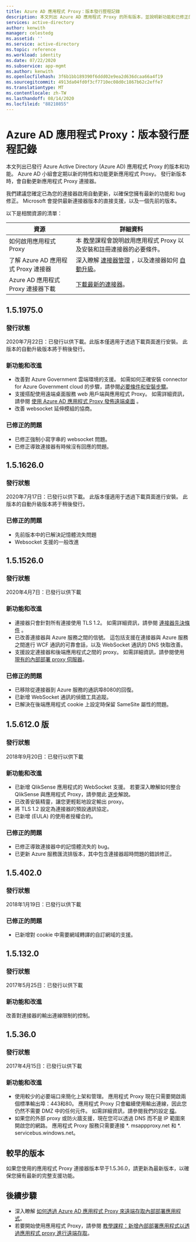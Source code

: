 ```yaml
---
title: Azure AD 應用程式 Proxy：版本發行歷程記錄
description: 本文列出 Azure AD 應用程式 Proxy 的所有版本，並說明新功能和已修正的問題
services: active-directory
author: kenwith
manager: celestedg
ms.assetid: ''
ms.service: active-directory
ms.topic: reference
ms.workload: identity
ms.date: 07/22/2020
ms.subservice: app-mgmt
ms.author: kenwith
ms.openlocfilehash: 3f6b1bb189390f6ddd02e9ea2d636dcaa66a4f19
ms.sourcegitcommit: 4913da04fd0f3cf7710ec08d0c1867b62c2effe7
ms.translationtype: MT
ms.contentlocale: zh-TW
ms.lasthandoff: 08/14/2020
ms.locfileid: "88210855"
---
```

# <a name="azure-ad-application-proxy-version-release-history"></a>Azure AD 應用程式 Proxy：版本發行歷程記錄
本文列出已發行 Azure Active Directory (Azure AD) 應用程式 Proxy 的版本和功能。 Azure AD 小組會定期以新的特性和功能更新應用程式 Proxy。 發行新版本時，會自動更新應用程式 Proxy 連接器。 

我們建議您確定已為您的連接器啟用自動更新，以確保您擁有最新的功能和 bug 修正。 Microsoft 會提供最新連接器版本的直接支援，以及一個先前的版本。

以下是相關資源的清單：

資源 |  詳細資料
--------- | --------- |
如何啟用應用程式 Proxy | 本 [教學](application-proxy-add-on-premises-application.md)課程會說明啟用應用程式 Proxy 以及安裝和註冊連接器的必要條件。
了解 Azure AD 應用程式 Proxy 連接器 | 深入瞭解 [連接器管理](application-proxy-connectors.md) ，以及連接器如何 [自動升級](application-proxy-connectors.md#automatic-updates)。
Azure AD 應用程式 Proxy 連接器下載 |  [下載最新的連接器](https://download.msappproxy.net/subscription/d3c8b69d-6bf7-42be-a529-3fe9c2e70c90/connector/download)。

## <a name="1519750"></a>1.5.1975.0

### <a name="release-status"></a>發行狀態

2020年7月22日：已發行以供下載。此版本僅適用于透過下載頁面進行安裝。 此版本的自動升級版本將于稍後發行。

### <a name="new-features-and-improvements"></a>新功能和改進
-   改善對 Azure Government 雲端環境的支援。 如需如何正確安裝 connector for Azure Government cloud 的步驟，請參閱[必要條件和](https://docs.microsoft.com/azure/active-directory/hybrid/reference-connect-government-cloud#allow-access-to-urls)[安裝步驟](https://docs.microsoft.com/azure/active-directory/hybrid/reference-connect-government-cloud#install-the-agent-for-the-azure-government-cloud)。
- 支援搭配使用遠端桌面服務 web 用戶端與應用程式 Proxy。 如需詳細資訊，請參閱 [使用 Azure AD 應用程式 Proxy 發佈遠端桌面](application-proxy-integrate-with-remote-desktop-services.md) 。
- 改善 websocket 延伸模組的協商。 

### <a name="fixed-issues"></a>已修正的問題
- 已修正強制小寫字串的 websocket 問題。
- 已修正導致連接器有時候沒有回應的問題。

## <a name="1516260"></a>1.5.1626.0

### <a name="release-status"></a>發行狀態

2020年7月17日：已發行以供下載。 此版本僅適用于透過下載頁面進行安裝。 此版本的自動升級版本將于稍後發行。

### <a name="fixed-issues"></a>已修正的問題
- 先前版本中的已解決記憶體流失問題
- Websocket 支援的一般改進

## <a name="1515260"></a>1.5.1526.0

### <a name="release-status"></a>發行狀態

2020年4月7日：已發行以供下載

### <a name="new-features-and-improvements"></a>新功能和改進
-   連接器只會針對所有連接使用 TLS 1.2。 如需詳細資訊，請參閱 [連接器先決條件](application-proxy-add-on-premises-application.md#prerequisites) 。
- 已改善連接器與 Azure 服務之間的信號。 這包括支援在連接器與 Azure 服務之間進行 WCF 通訊的可靠會話，以及 WebSocket 通訊的 DNS 快取改善。
- 支援設定連接器和後端應用程式之間的 proxy。 如需詳細資訊，請參閱使用 [現有的內部部署 proxy 伺服器](application-proxy-configure-connectors-with-proxy-servers.md)。

### <a name="fixed-issues"></a>已修正的問題
- 已移除從連接器到 Azure 服務的通訊埠8080的回復。
- 已新增 WebSocket 通訊的偵錯工具追蹤。 
- 已解決在後端應用程式 cookie 上設定時保留 SameSite 屬性的問題。

## <a name="156120"></a>1.5.612.0 版

### <a name="release-status"></a>發行狀態

2018年9月20日：已發行以供下載

### <a name="new-features-and-improvements"></a>新功能和改進

- 已新增 QlikSense 應用程式的 WebSocket 支援。 若要深入瞭解如何整合 QlikSense 與應用程式 Proxy，請參閱此 [逐步](application-proxy-qlik.md)解說。 
- 已改善安裝精靈，讓您更輕鬆地設定輸出 proxy。 
- 將 TLS 1.2 設定為連接器的預設通訊協定。 
- 已新增 (EULA) 的使用者授權合約。  

### <a name="fixed-issues"></a>已修正的問題

- 已修正導致連接器中的記憶體流失的 bug。
- 已更新 Azure 服務匯流排版本，其中包含連接器超時問題的錯誤修正。

## <a name="154020"></a>1.5.402.0

### <a name="release-status"></a>發行狀態

2018年1月19日：已發行以供下載

### <a name="fixed-issues"></a>已修正的問題

- 已新增對 cookie 中需要網域轉譯的自訂網域的支援。

## <a name="151320"></a>1.5.132.0

### <a name="release-status"></a>發行狀態 

2017年5月25日：已發行以供下載 

### <a name="new-features-and-improvements"></a>新功能和改進 

改善對連接器的輸出連線限制的控制。 

## <a name="15360"></a>1.5.36.0

### <a name="release-status"></a>發行狀態

2017年4月15日：已發行以供下載

### <a name="new-features-and-improvements"></a>新功能和改進

- 使用較少的必要端口來簡化上架和管理。 應用程式 Proxy 現在只需要開啟兩個標準輸出埠：443和80。 應用程式 Proxy 只會繼續使用輸出連線，因此您仍然不需要 DMZ 中的任何元件。 如需詳細資訊，請參閱我們的設定 [檔](application-proxy-add-on-premises-application.md)。  
- 如果您的外部 proxy 或防火牆支援，現在您可以透過 DNS 而不是 IP 範圍來開啟您的網路。 應用程式 Proxy 服務只需要連接 *. msappproxy.net 和 *. servicebus.windows.net。


## <a name="earlier-versions"></a>較早的版本

如果您使用的應用程式 Proxy 連接器版本早于1.5.36.0，請更新為最新版本，以確保您擁有最新的完整支援功能。

## <a name="next-steps"></a>後續步驟
- 深入瞭解 [如何透過 Azure AD 應用程式 Proxy 來遠端存取內部部署應用程式](application-proxy.md)。
- 若要開始使用應用程式 Proxy，請參閱 [教學課程：新增內部部署應用程式以透過應用程式 proxy 進行遠端存取](application-proxy-add-on-premises-application.md)。
